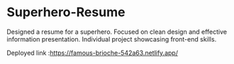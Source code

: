 # Superhero-Resume
Designed a resume for a superhero.
Focused on clean design and effective information presentation.
Individual project showcasing front-end skills.

Deployed link :https://famous-brioche-542a63.netlify.app/
